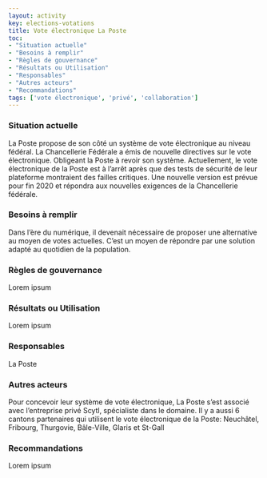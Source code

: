 ```yaml
---
layout: activity
key: elections-votations
title: Vote électronique La Poste
toc:
- "Situation actuelle"
- "Besoins à remplir"
- "Règles de gouvernance"
- "Résultats ou Utilisation"
- "Responsables"
- "Autres acteurs"
- "Recommandations"
tags: ['vote électronique', 'privé', 'collaboration']
---
```


### Situation actuelle

La Poste propose de son côté un système de vote électronique au niveau fédéral. La Chancellerie Fédérale a émis de nouvelle directives sur le vote électronique. Obligeant la Poste à revoir son système.
Actuellement, le vote électronique de la Poste est à l’arrêt  après que des tests de sécurité de leur plateforme montraient des failles critiques. Une nouvelle version est prévue pour fin 2020 et répondra aux nouvelles exigences de la Chancellerie fédérale.


### Besoins à remplir

Dans l’ère du numérique, il devenait nécessaire de proposer une alternative au moyen de votes actuelles. C’est un moyen de répondre par une solution adapté au quotidien de la population.

### Règles de gouvernance

Lorem ipsum

### Résultats ou Utilisation

Lorem ipsum

### Responsables

La Poste

### Autres acteurs

Pour concevoir leur système de vote électronique, La Poste s’est associé avec l’entreprise privé Scytl, spécialiste dans le domaine.
Il y a aussi 6 cantons partenaires qui utilisent le vote électronique de la Poste: Neuchâtel, Fribourg, Thurgovie, Bâle-Ville, Glaris et St-Gall


### Recommandations

Lorem ipsum